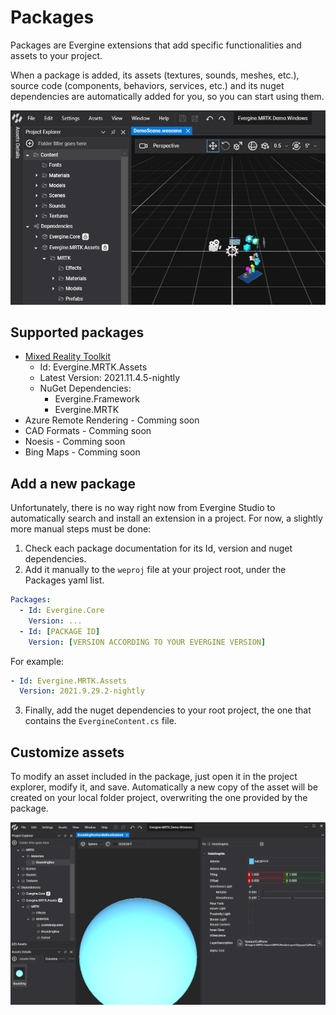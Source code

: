 # Packages

Packages are Evergine extensions that add specific functionalities and assets to your project.

When a package is added, its assets (textures, sounds, meshes, etc.), source code (components, behaviors, services, etc.) and its nuget dependencies are automatically added for you, so you can start using them.

![packages on evergine studio](Images/mrtk_package.png)

## Supported packages

- [Mixed Reality Toolkit](https://github.com/EvergineTeam/MixedRealityToolkit)
  - Id: Evergine.MRTK.Assets
  - Latest Version: 2021.11.4.5-nightly
  - NuGet Dependencies:
    - Evergine.Framework
    - Evergine.MRTK
- Azure Remote Rendering - Comming soon
- CAD Formats - Comming soon
- Noesis - Comming soon
- Bing Maps - Comming soon

## Add a new package

Unfortunately, there is no way right now from Evergine Studio to automatically search and install an extension in a project. For now, a slightly more manual steps must be done:

1. Check each package documentation for its Id, version and nuget dependencies.
1. Add it manually to the `weproj` file at your project root, under the Packages yaml list.

```yaml
Packages:
  - Id: Evergine.Core
    Version: ...
  - Id: [PACKAGE ID]
    Version: [VERSION ACCORDING TO YOUR EVERGINE VERSION]
```

For example:

```yaml
- Id: Evergine.MRTK.Assets
  Version: 2021.9.29.2-nightly
```

3. Finally, add the nuget dependencies to your root project, the one that contains the `EvergineContent.cs` file.

## Customize assets

To modify an asset included in the package, just open it in the project explorer, modify it, and save. Automatically a new copy of the asset will be created on your local folder project, overwriting the one provided by the package.

![Asset customization](Images/asset_edit.png)
